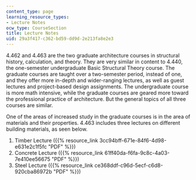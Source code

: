 ```yaml
---
content_type: page
learning_resource_types:
- Lecture Notes
ocw_type: CourseSection
title: Lecture Notes
uid: 29a3f417-c362-bd59-dd9d-2e213fa8e2e3
---
```


4.462 and 4.463 are the two graduate architecture courses in structural history, calculation, and theory. They are very similar in content to 4.440, the one-semester undergraduate Basic Structural Theory course. The graduate courses are taught over a two-semester period, instead of one, and they offer more in-depth and wider-ranging lectures, as well as guest lectures and project-based design assignments. The undergraduate course is more math intensive, while the graduate courses are geared more toward the professional practice of architecture. But the general topics of all three courses are similar.

One of the areas of increased study in the graduate courses is in the area of materials and their properties. 4.463 includes three lectures on different building materials, as seen below.

1.  Timber Lecture ({{% resource_link 3cc94bff-671e-84f6-4d98-e631e2c1f5fc "PDF" %}})
2.  Concrete Lecture ({{% resource_link 61ff40da-f6fa-9c8c-4a03-7e410ee56675 "PDF" %}})
3.  Steel Lecture ({{% resource_link ce368ddf-c96d-5ecf-c6d8-920cba86972b "PDF" %}})